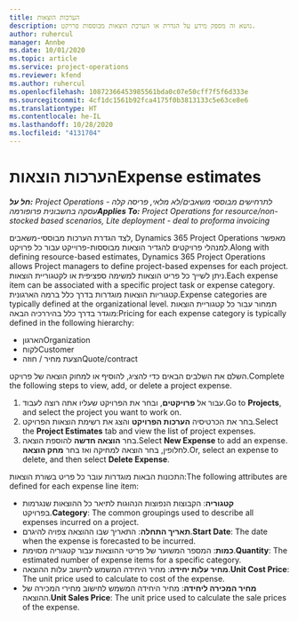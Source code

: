 ```yaml
---
title: הערכות הוצאות
description: נושא זה מספק מידע על הגדרת או הערכת הוצאות מבוססות פרויקט.
author: ruhercul
manager: Annbe
ms.date: 10/01/2020
ms.topic: article
ms.service: project-operations
ms.reviewer: kfend
ms.author: ruhercul
ms.openlocfilehash: 10872366453985561bda0c07e50cff7f5f6d333e
ms.sourcegitcommit: 4cf1dc1561b92fca4175f0b3813133c5e63ce8e6
ms.translationtype: HT
ms.contentlocale: he-IL
ms.lasthandoff: 10/28/2020
ms.locfileid: "4131704"
---
```

# <a name="expense-estimates"></a><span data-ttu-id="47156-103">הערכות הוצאות</span><span class="sxs-lookup"><span data-stu-id="47156-103">Expense estimates</span></span>
<span data-ttu-id="47156-104">_**חל על:** Project Operations לתרחישים מבוססי משאבים/לא מלאי, פריסה קלה - עסקה בחשבונית פרופורמה_</span><span class="sxs-lookup"><span data-stu-id="47156-104">_**Applies To:** Project Operations for resource/non-stocked based scenarios, Lite deployment - deal to proforma invoicing_</span></span>

<span data-ttu-id="47156-105">לצד הגדרת הערכות מבוססי-משאבים, Dynamics 365 Project Operations מאפשר למנהלי פרויקטים להגדיר הוצאות מבוססות-פרוייקט עבור כל פרויקט.</span><span class="sxs-lookup"><span data-stu-id="47156-105">Along with defining resource-based estimates, Dynamics 365 Project Operations allows Project managers to define project-based expenses for each project.</span></span> <span data-ttu-id="47156-106">ניתן לשייך כל פריט הוצאות למשימה ספציפית או לקטגוריית הוצאות.</span><span class="sxs-lookup"><span data-stu-id="47156-106">Each expense item can be associated with a specific project task or expense category.</span></span> <span data-ttu-id="47156-107">קטגוריות הוצאות מוגדרות בדרך כלל ברמה הארגונית.</span><span class="sxs-lookup"><span data-stu-id="47156-107">Expense categories are typically defined at the organizational level.</span></span> <span data-ttu-id="47156-108">תמחור עבור כל קטגוריית הוצאות מוגדר בדרך כלל בהיררכיה הבאה:</span><span class="sxs-lookup"><span data-stu-id="47156-108">Pricing for each expense category is typically defined in the following hierarchy:</span></span>

- <span data-ttu-id="47156-109">הארגון</span><span class="sxs-lookup"><span data-stu-id="47156-109">Organization</span></span>
- <span data-ttu-id="47156-110">לקוח</span><span class="sxs-lookup"><span data-stu-id="47156-110">Customer</span></span>
- <span data-ttu-id="47156-111">הצעת מחיר / חוזה</span><span class="sxs-lookup"><span data-stu-id="47156-111">Quote/contract</span></span>

<span data-ttu-id="47156-112">השלם את השלבים הבאים כדי להציג, להוסיף או למחוק הוצאה של פרויקט.</span><span class="sxs-lookup"><span data-stu-id="47156-112">Complete the following steps to view, add, or delete a project expense.</span></span>

1. <span data-ttu-id="47156-113">עבור אל **פרויקטים**, ובחר את הפרויקט שעליו אתה רוצה לעבוד.</span><span class="sxs-lookup"><span data-stu-id="47156-113">Go to **Projects**, and select the project you want to work on.</span></span>
2. <span data-ttu-id="47156-114">בחר את הכרטיסיה **הערכות הפרויקט** והצג את רשימת הוצאות הפרויקט.</span><span class="sxs-lookup"><span data-stu-id="47156-114">Select the **Project Estimates** tab and view the list of project expenses.</span></span>
3. <span data-ttu-id="47156-115">בחר **הוצאה חדשה** להוספת הוצאה.</span><span class="sxs-lookup"><span data-stu-id="47156-115">Select **New Expense** to add an expense.</span></span> <span data-ttu-id="47156-116">לחלופין, בחר הוצאה למחיקה ואז בחר **מחק הוצאה**.</span><span class="sxs-lookup"><span data-stu-id="47156-116">Or, select an expense to delete, and then select **Delete Expense**.</span></span>

<span data-ttu-id="47156-117">התכונות הבאות מוגדרות עובר כל פריט בשורת הוצאות:</span><span class="sxs-lookup"><span data-stu-id="47156-117">The following attributes are defined for each expense line item:</span></span>

- <span data-ttu-id="47156-118">**קטגוריה**: הקבוצות הנפוצות הנהוגות לתיאר כל ההוצאות שנגרמות בפרויקט.</span><span class="sxs-lookup"><span data-stu-id="47156-118">**Category**: The common groupings used to describe all expenses incurred on a project.</span></span>
- <span data-ttu-id="47156-119">**תאריך התחלה**: התאריך שבו ההוצאה צפויה להיגרם.</span><span class="sxs-lookup"><span data-stu-id="47156-119">**Start Date**: The date when the expense is forecasted to be incurred.</span></span>
- <span data-ttu-id="47156-120">**כמות**: המספר המשוער של פריטי ההוצאות עבור קטגוריה מסוימת.</span><span class="sxs-lookup"><span data-stu-id="47156-120">**Quantity**: The estimated number of expense items for a specific category.</span></span>
- <span data-ttu-id="47156-121">**מחיר עלות יחידה**: מחיר היחידה המשמש לחישוב עלות ההוצאה.</span><span class="sxs-lookup"><span data-stu-id="47156-121">**Unit Cost Price**: The unit price used to calculate to cost of the expense.</span></span>
- <span data-ttu-id="47156-122">**מחיר המכירה ליחידה**: מחיר היחידה המשמש לחישוב מחירי המכירה של ההוצאה.</span><span class="sxs-lookup"><span data-stu-id="47156-122">**Unit Sales Price**: The unit price used to calculate the sale prices of the expense.</span></span>

